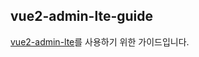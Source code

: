 ## vue2-admin-lte-guide

[vue2-admin-lte](https://github.com/devjin0617/vue2-admin-lte/)를 사용하기 위한 가이드입니다.

